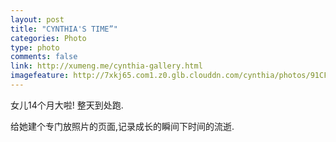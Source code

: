 ```yaml
---
layout: post
title: "CYNTHIA'S TIME”"
categories: Photo
type: photo
comments: false
link: http://xumeng.me/cynthia-gallery.html
imagefeature: http://7xkj65.com1.z0.glb.clouddn.com/cynthia/photos/91CF34A0-E6F1-4BA6-ADF8-48B9D7ECDD5A.JPG
---
```


女儿14个月大啦! 整天到处跑. 

给她建个专门放照片的页面,记录成长的瞬间下时间的流逝.